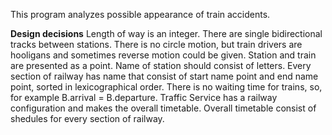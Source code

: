 This program analyzes possible appearance of train accidents.

**Design decisions**
Length of way is an integer. There are single bidirectional tracks between stations.
There is no circle motion, but train drivers are hooligans and sometimes reverse motion
could be given.
Station and train are presented as a point.
Name of station should consist of letters.
Every section of railway has name that consist of start name point and end name point, sorted
in lexicographical order. There is no waiting time for trains, so, for example B.arrival =
B.departure.
Traffic Service has a railway configuration and makes the overall timetable. Overall timetable
consist of shedules for every section of railway.

